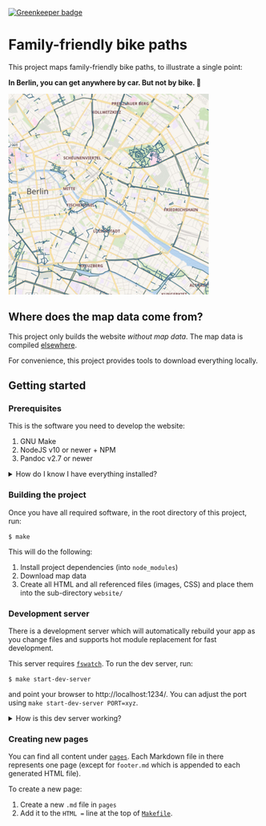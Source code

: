 [![Greenkeeper badge](https://badges.greenkeeper.io/awendt/familienradwege-website.svg)](https://greenkeeper.io/)

# Family-friendly bike paths

This project maps family-friendly bike paths, to illustrate a single point:

**In Berlin, you can get anywhere by car. But not by bike. 🚳**

[![Kartenausschnitt](images/map.jpg)](https://www.familienradwege.de)

## Where does the map data come from?

This project only builds the website _without map data_.
The map data is compiled [elsewhere](https://github.com/awendt/familienradwege).

For convenience, this project provides tools to download everything locally.

## Getting started

### Prerequisites

This is the software you need to develop the website:

1. GNU Make
2. NodeJS v10 or newer + NPM
3. Pandoc v2.7 or newer

<details>
<summary>How do I know I have everything installed?</summary>

Run the following, every line should have a check mark:

```bash
$ make check
✔ fswatch
✔ node
✔ npm
✔ pandoc
```
</details>

### Building the project

Once you have all required software, in the root directory of this project, run:

```
$ make
```

This will do the following:

1. Install project dependencies (into `node_modules`)
2. Download map data
3. Create all HTML and all referenced files (images, CSS) and place them into the sub-directory `website/`

### Development server

There is a development server which will automatically rebuild your app as you
change files and supports hot module replacement for fast development.

This server requires [`fswatch`](https://github.com/emcrisostomo/fswatch).
To run the dev server, run:

```
$ make start-dev-server
```

and point your browser to http://localhost:1234/.
You can adjust the port using `make start-dev-server PORT=xyz`.

<details>
<summary>How is this dev server working?</summary>

[Parcel ships with a development server](https://parceljs.org/getting_started.html)
but since you don't edit HTML files directly in this project, that's not enough.
So to make this easy to work with, we need 3 parts:

1. `fswatch` watches Markdown files and re-builds HTML if necessary.
2. Parcel watches HTML files and its asset dependencies (Javascript, CSS),
   re-builds the website if necessary and ensures your browser is updated.
3. The server that serves the application to the browser. Parcel could do this
   itself but it does not recognize the permalinks this project is using.

These three parts are orchestrated by the [`Procfile`](Procfile) and
[`node-foreman`](https://github.com/strongloop/node-foreman) which is started
when you run `make start-dev-server`.

</details>

### Creating new pages

You can find all content under [`pages`](pages).
Each Markdown file in there represents one page
(except for `footer.md` which is appended to each generated HTML file).


To create a new page:

1. Create a new `.md` file in `pages`
2. Add it to the `HTML =` line at the top of [`Makefile`](Makefile).
